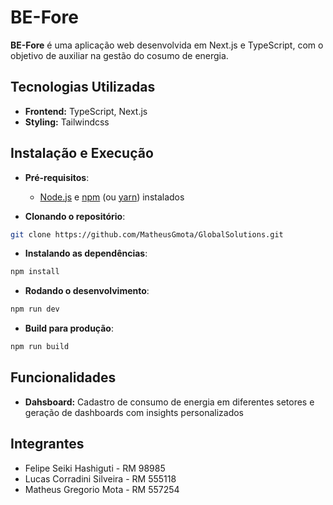 # BE-Fore

**BE-Fore** é uma aplicação web desenvolvida em Next.js e TypeScript, com o objetivo de auxiliar na gestão do cosumo de energia.

## Tecnologias Utilizadas
* **Frontend:** TypeScript, Next.js
* **Styling:** Tailwindcss

## Instalação e Execução
* **Pré-requisitos**:
  * [Node.js](https://nodejs.org/pt) e [npm]() (ou [yarn](https://classic.yarnpkg.com/lang/en/docs/install/#windows-stable)) instalados  

* **Clonando o repositório**:
```Bash
git clone https://github.com/MatheusGmota/GlobalSolutions.git
```

* **Instalando as dependências**:
```Bash
npm install
```

* **Rodando o desenvolvimento**:
```Bash
npm run dev
```

* **Build para produção**:
```Bash
npm run build
```

## Funcionalidades

* **Dahsboard:**
    Cadastro de consumo de energia em diferentes setores e geração de dashboards com insights personalizados

## Integrantes 
* Felipe Seiki Hashiguti - RM 98985
* Lucas Corradini Silveira - RM 555118
* Matheus Gregorio Mota - RM 557254
